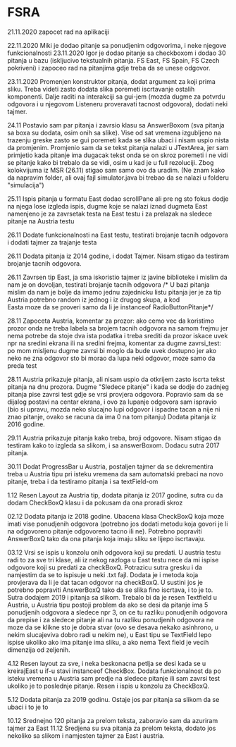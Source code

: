 # FSRA

21.11.2020 zapocet rad na aplikaciji

22.11.2020 Miki je dodao pitanje sa ponudjenim odgovorima, i neke njegove funkcionalnosti 23.11.2020 Igor je dodao pitanje sa checkboxom i dodao 30 pitanja u bazu (iskljucivo tekstualnih pitanja. FS East, FS Spain, FS Czech pokriveni) i zapoceo rad na pitanjima gdje treba da se unese odgovor.

23.11.2020 Promenjen konstruktor pitanja, dodat argument za koji prima sliku. Treba videti zasto dodata slika poremeti iscrtavanje ostalih komponenti. Dalje raditi na interakciji sa gui-jem (mozda dugme za potvrdu odgovora i u njegovom Listeneru proveravati tacnost odgovora), dodati neki tajmer.

24.11 Postavio sam par pitanja i zavrsio klasu sa AnswerBoxom (sva pitanja sa boxa su dodata, osim onih sa slike). Vise od sat vremena izgubljeno na trazenju greske zasto se gui poremeti kada se slika ubaci i nisam uspio nista da promjenim. Promjenio sam da se tekst pitanja nalazi u JTextArea, jer sam primjetio kada pitanje ima dugacak tekst onda se on skroz poremeti i ne vidi se pitanje kako bi trebalo da se vidi, osim u kad je u full rezoluciji. Zbog kolokvijuma iz MSR (26.11) stigao sam samo ovo da uradim. (Ne znam kako da napravim folder, ali ovaj fajl simulator.java bi trebao da se nalazi u folderu "simulacija")


25.11 Ispis pitanja u formatu East dodao scrollPane ali pre ng sto fokus dodje na njega lose izgleda ispis, dugme koje se nalazi iznad dugmeta East namenjeno je za zavrsetak testa na East testu i za prelazak na sledece pitanje na Austria testu


26.11  Dodate funkcionalnosti na East testu, testirati brojanje tacnih odgovora i dodati tajmer za trajanje testa

26.11 Dodata pitanja iz 2014 godine, i dodat Tajmer. Nisam stigao da testiram brojanje tacnih odgovora. 

26.11 Zavrsen tip East, ja sma iskoristio tajmer iz javine biblioteke i mislim da nam je on dovoljan, testirati brojanje tacnih odgovora
      /* U bazi pitanja mislim da nam je bolje da imamo jednu zajednicku listu pitanja jer je za tip Austria potrebno random iz jednog i iz drugog skupa, a kod               
          Easta moze da se proveri samo da li je instanceof RadioButtonPitanje*/

28.11 Zapoceta Austria, komentar za prozor: ako cemo vec da koristimo prozor onda ne treba labela sa brojem tacnih odgovora na samom frejmu jer nema potrebe da stoje dva ista podatka i treba srediti da prozor iskace uvek npr na sredini ekrana ili na sredini frejma, komentar za dugme zavrsi_test: po mom misljenu dugme zavrsi bi moglo da bude uvek dostupno jer ako neko ne zna odgovor sto bi morao da lupa neki odgovor, moze samo da preda test

28.11 Austria prikazuje pitanja, ali nisam uspio da otkrijem zasto iscrta tekst pitanja na dnu prozora. Dugme "Sledece pitanje" i kada se dodje do zadnjeg pitanja pise zavrsi test gdje se vrsi provjera odgovora. Popravio sam da se dijalog postavi na centar ekrana, i ovo za lupanje odgovora sam ispravio (bio si upravu, mozda neko slucajno lupi odgovor i ispadne tacan a nije ni znao pitanje, ovako se racuna da ima 0 na tom pitanju) Dodata pitanja iz 2016 godine.

29.11 Austria prikazuje pitanja kako treba, broji odgovore. Nisam stigao da testiram kako to izgleda sa slikom, i sa answerBoxom. Dodacu sutra 2017 pitanja.

30.11 Dodat ProgressBar u Austria, postaljen tajmer da se dekrementira treba u Austria tipu pri isteku vremena da sam automatski prebaci na novo pitanje, treba i da testiramo pitanja i sa textField-om

1.12 Resen Layout za Austria tip, dodata pitanja iz 2017 godine, sutra cu da dodam CheckBoxQ klasu i da pokusam da ona proradi skroz 

02.12 Dodata pitanja iz 2018 godine. Ubacena klasa CheckBoxQ koja moze imati vise ponudjenih odgovora (potrebno jos dodati metodu koja govori je li na odgovoreno pitanje odgovoreno tacno ili ne). Potrebno popraviti AnswerBoxQ tako da ona pitanja koja imaju sliku se lijepo iscrtavaju.


03.12 Vrsi se ispis u konzolu onih odgovora koji su predati. U austria testu radi to za sve tri klase, ali iz nekog razloga u East testu nece da mi ispise odgovore koji su predati za checkBoxQ. Potrazicu sutra gresku i da namjestim da se to ispisuje u neki .txt fajl. Dodata je i metoda koja provjerava da li je dat tacan odgovor na checkBoxQ. U sustini jos je potrebno popraviti AnswerBoxQ tako da se slika fino iscrtava, i to je to. Sutra dodajem 2019 i pitanja sa slikom.
Trebalo bi da je resen Textfield u Austria, u Austria tipu postoji problem da ako se desi da pitanje ima 5 ponudjenih odgovora a sledece npr 3, on ce tu razliku ponudjenih odgovora da prepise i za sledece pitanje ali na tu razliku ponudjenih odgovora ne moze da se klikne sto je dobra stvar (ovo se desava nekako asinhrono, u nekim slucajeviva dobro radi u nekim ne), u East tipu se TextField lepo ispise ukoliko ako ima pitanje ima sliku, a ako nema Text field je vecih dimenzija od zeljenih.

4.12 Resen layout za sve, i neka beskonacna petlja se desi kada se u kreirajEast u if-u stavi instanceof CheckBox. Dodata funkcionalnost da po isteku vremena u Austria sam predje na sledece pitanje ili sam zavrsi test ukoliko je to poslednje pitanje. Resen i ispis u konzolu za CheckBoxQ.

5.12 Dodata pitanja za 2019 godinu. Ostaje jos par pitanja sa slikom da se ubaci i to je to

10.12 Srednejno 120 pitanja za prelom teksta, zaboravio sam da azuriram tajmer za East
11.12 Sredjena su sva pitanja za prelom teksta, dodato jos nekoliko sa slikom i namjesten tajmer za East i austria.
